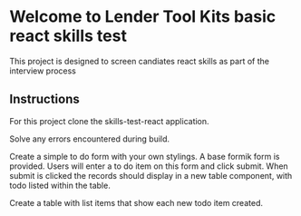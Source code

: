 # Welcome to Lender Tool Kits basic react skills test

This project is designed to screen candiates react skills as part of the interview process

## Instructions

For this project clone the skills-test-react application.

Solve any errors encountered during build.

Create a simple to do form with your own stylings. A base formik form is provided. Users will enter a to do item on this form and click submit. When submit is clicked the records should display in a new table component, with todo listed within the table.

Create a table with list items that show each new todo item created.
